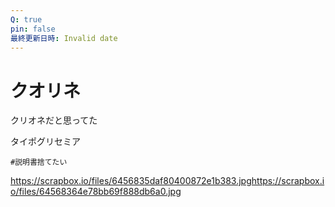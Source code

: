 ```yaml
---
Q: true
pin: false
最終更新日時: Invalid date
---
```

# クオリネ

クリオネだと思ってた

タイポグリセミア

`#説明書捨てたい`

https://scrapbox.io/files/6456835daf80400872e1b383.jpghttps://scrapbox.io/files/64568364e78bb69f888db6a0.jpg